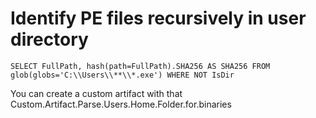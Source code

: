 # Identify PE files recursively in user directory
```
SELECT FullPath, hash(path=FullPath).SHA256 AS SHA256 FROM glob(globs='C:\\Users\\**\\*.exe') WHERE NOT IsDir
```

You can create a custom artifact with that 
Custom.Artifact.Parse.Users.Home.Folder.for.binaries

